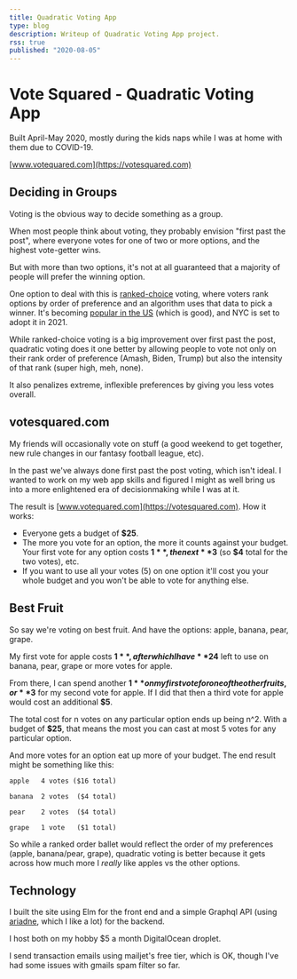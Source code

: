 ```yaml
---
title: Quadratic Voting App
type: blog
description: Writeup of Quadratic Voting App project.
rss: true
published: "2020-08-05"
---
```


# Vote Squared - Quadratic Voting App

Built April-May 2020, mostly during the kids naps while I was at home with
them due to COVID-19.

[www.votequared.com](https://votesquared.com)

## Deciding in Groups
Voting is the obvious way to decide something as a group.

When most people think about voting, they probably envision "first past the
post", where everyone votes for one of two or more options, and the highest
vote-getter wins.

But with more than two options, it's not at all guaranteed that a majority of
people will prefer the winning option.

One option to deal with this is [ranked-choice](https://en.wikipedia.org/wiki/Ranked_voting) 
voting, where voters rank options by order of preference and an algorithm uses
that data to pick a winner. It's becoming [popular in the US](https://en.wikipedia.org/wiki/Ranked_voting) (which is good),
and NYC is set to adopt it in 2021.

While ranked-choice voting is a big improvement over first past the post,
quadratic voting does it one better by allowing people to vote not only on
their rank order of preference (Amash, Biden, Trump) but also the intensity of
that rank (super high, meh, none).

It also penalizes extreme, inflexible preferences by giving you less votes
overall.

## votesquared.com
My friends will occasionally vote on stuff (a good weekend to get together,
new rule changes in our fantasy football league, etc).

In the past we've always done first past the post voting, which isn't ideal.
I wanted to work on my web app skills and figured I might as well bring us into
a more enlightened era of decisionmaking while I was at it.

The result is [www.votequared.com](https://votesquared.com). How it works:
- Everyone gets a budget of **$25**.
- The more you vote for an option, the more it counts against your budget.  Your first vote for any option costs **$1**, the next **$3** (so **$4** total for the two votes), etc.  
- If you want to use all your votes (5) on one option it'll cost you your whole budget and you won't be able to vote for anything else.

## Best Fruit
So say we're voting on best fruit. And have the options: apple, banana, pear,
grape.

My first vote for apple costs **$1**, after which I have **$24** left to use on banana,
pear, grape or more votes for apple.

From there, I can spend another **$1** on my first vote for one of the other
fruits, or **$3** for my second vote for apple. If I did that then a third vote
for apple would cost an additional **$5**.

The total cost for n votes on any particular option ends up being n^2. With
a budget of **$25**, that means the most you can cast at most 5 votes for any
particular option.

And more votes for an option eat up more of your budget. The end result might
be something like this:

```
apple   4 votes ($16 total)

banana  2 votes  ($4 total)

pear    2 votes  ($4 total)

grape   1 vote   ($1 total)
```

So while a ranked order ballet would reflect the order of my preferences
(apple, banana/pear, grape), quadratic voting is better because it gets across
how much more I *really* like apples vs the other options.

## Technology
I built the site using Elm for the front end and a simple Graphql API (using
[ariadne](https://ariadnegraphql.org/), which I like a lot) for the backend.

I host both on my hobby $5 a month DigitalOcean droplet.

I send transaction emails using mailjet's free tier, which is OK, though I've
had some issues with gmails spam filter so far.
